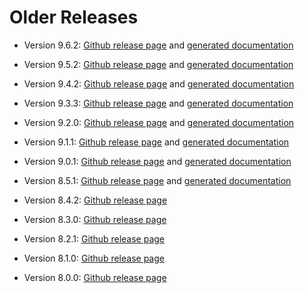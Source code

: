 Older Releases
==============

 -  Version 9.6.2:
    [Github release page](https://github.com/dealii/dealii/releases/tag/v9.6.2)
    and [generated documentation](https://www.dealii.org/9.6.0/index.html)

 -  Version 9.5.2:
    [Github release page](https://github.com/dealii/dealii/releases/tag/v9.5.2)
    and [generated documentation](https://www.dealii.org/9.5.0/index.html)

 -  Version 9.4.2:
    [Github release page](https://github.com/dealii/dealii/releases/tag/v9.4.2)
    and [generated documentation](https://www.dealii.org/9.4.1/index.html)

 -  Version 9.3.3:
    [Github release page](https://github.com/dealii/dealii/releases/tag/v9.3.3)
    and [generated documentation](https://www.dealii.org/9.3.3/index.html)

 -  Version 9.2.0:
    [Github release page](https://github.com/dealii/dealii/releases/tag/v9.2.0)
    and [generated documentation](https://www.dealii.org/9.2.0/index.html)

 -  Version 9.1.1:
    [Github release page](https://github.com/dealii/dealii/releases/tag/v9.1.1)
    and [generated documentation](https://www.dealii.org/9.1.1/index.html)

 -  Version 9.0.1:
    [Github release page](https://github.com/dealii/dealii/releases/tag/v9.0.1)
    and [generated documentation](https://www.dealii.org/9.0.0/index.html)

 -  Version 8.5.1:
    [Github release page](https://github.com/dealii/dealii/releases/tag/v8.5.1)
    and [generated documentation](https://www.dealii.org/8.5.1/index.html)

 -  Version 8.4.2:
    [Github release page](https://github.com/dealii/dealii/releases/tag/v8.4.2)

 -  Version 8.3.0:
    [Github release page](https://github.com/dealii/dealii/releases/tag/v8.3.0)

 -  Version 8.2.1:
    [Github release page](https://github.com/dealii/dealii/releases/tag/v8.2.1)

 -  Version 8.1.0:
    [Github release page](https://github.com/dealii/dealii/releases/tag/v8.1.0)

 -  Version 8.0.0:
    [Github release page](https://github.com/dealii/dealii/releases/tag/v8.0.0)
